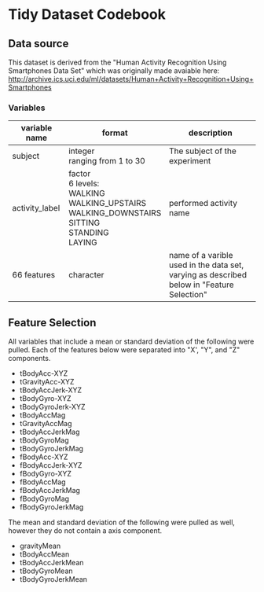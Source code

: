 Tidy Dataset Codebook
=============================

Data source
-----------
This dataset is derived from the "Human Activity Recognition Using Smartphones Data Set" which was originally made avaiable here: http://archive.ics.uci.edu/ml/datasets/Human+Activity+Recognition+Using+Smartphones

### Variables
| variable name | format     | description |
|-----------|------------|-------------------------------|
| subject  | integer <br> ranging from 1 to 30 | The subject of the experiment |
| activity_label      | factor <br> 6 levels: <br> WALKING <br> WALKING_UPSTAIRS <br> WALKING_DOWNSTAIRS <br> SITTING <br>  STANDING <br> LAYING | performed activity name  |
| 66 features       | character | name of a varible used in the data set, varying as described below in "Feature Selection"  |



Feature Selection 
-----------------
All variables that include a mean or standard deviation of the following were pulled. Each of the features below were separated into "X', "Y", and "Z" components.

* tBodyAcc-XYZ
* tGravityAcc-XYZ
* tBodyAccJerk-XYZ
* tBodyGyro-XYZ
* tBodyGyroJerk-XYZ
* tBodyAccMag
* tGravityAccMag
* tBodyAccJerkMag
* tBodyGyroMag
* tBodyGyroJerkMag
* fBodyAcc-XYZ
* fBodyAccJerk-XYZ
* fBodyGyro-XYZ
* fBodyAccMag
* fBodyAccJerkMag
* fBodyGyroMag
* fBodyGyroJerkMag


The mean and standard deviation of the following were pulled as well, however they do not contain a axis component.

* gravityMean
* tBodyAccMean
* tBodyAccJerkMean
* tBodyGyroMean
* tBodyGyroJerkMean
